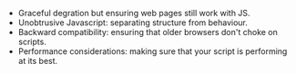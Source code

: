 * Graceful degration but ensuring web pages still work with JS.
* Unobtrusive Javascript: separating structure from behaviour.
* Backward compatibility: ensuring that older browsers don't choke on scripts.
* Performance considerations: making sure that your script is performing at its best.


